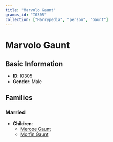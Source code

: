 ```yaml
---
title: "Marvolo Gaunt"
gramps_id: "I0305"
collection: ["Harrypedia", "person", "Gaunt"]
---
```


# Marvolo Gaunt

## Basic Information

- **ID**: I0305
- **Gender**: Male

## Families

### Married

- **Children**:
  - [Merope Gaunt](//Gaunt/Merope/)
  - [Morfin Gaunt](//Gaunt/Morfin/)

